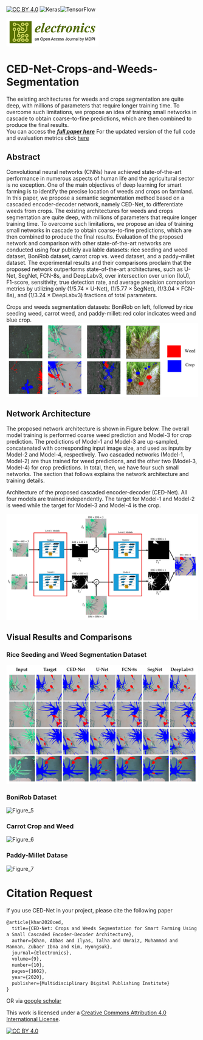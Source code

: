 [![CC BY 4.0][cc-by-shield]][cc-by]
<img alt="Keras" src="https://img.shields.io/badge/Keras%20-%23D00000.svg?&style=for-the-badge&logo=Keras&logoColor=white"/><img alt="TensorFlow" src="https://img.shields.io/badge/TensorFlow%20-%23FF6F00.svg?&style=for-the-badge&logo=TensorFlow&logoColor=white" />

![alt text](https://github.com/Mr-TalhaIlyas/SEEK-A-Framework-of-Superpixel-Learning-with-CNN-Features-for-Unsupervised-Segmentation/blob/master/screens/mdpi2.png)
# CED-Net-Crops-and-Weeds-Segmentation

The existing architectures for weeds and crops segmentation are quite deep, with millions of parameters that require longer training time. To overcome such limitations, we propose an idea of training small networks in cascade to obtain coarse-to-fine predictions, which are then combined to produce the final results.  
You can access the [**_full paper here_**](https://www.mdpi.com/2079-9292/9/10/1602)
For the updated version of the full code and evaluation metrics click [here](https://github.com/kabbas570/CED-Net-Crops-and-Weeds-Segmentation-for-Smart-Farming-Using-a-Small-Cascaded-Encoder-Decoder-Archi)
## Abstract

Convolutional neural networks (CNNs) have achieved state-of-the-art performance in numerous aspects of human life and the agricultural sector is no exception. One of the main objectives of deep learning for smart farming is to identify the precise location of weeds and crops on farmland. In this paper, we propose a semantic segmentation method based on a cascaded encoder-decoder network, namely CED-Net, to differentiate weeds from crops. The existing architectures for weeds and crops segmentation are quite deep, with millions of parameters that require longer training time. To overcome such limitations, we propose an idea of training small networks in cascade to obtain coarse-to-fine predictions, which are then combined to produce the final results. Evaluation of the proposed network and comparison with other state-of-the-art networks are conducted using four publicly available datasets: rice seeding and weed dataset, BoniRob dataset, carrot crop vs. weed dataset, and a paddy–millet dataset. The experimental results and their comparisons proclaim that the proposed network outperforms state-of-the-art architectures, such as U-Net, SegNet, FCN-8s, and DeepLabv3, over intersection over union (IoU), F1-score, sensitivity, true detection rate, and average precision comparison metrics by utilizing only (1/5.74 × U-Net), (1/5.77 × SegNet), (1/3.04 × FCN-8s), and (1/3.24 × DeepLabv3) fractions of total parameters.

Crops and weeds segmentation datasets: BoniRob on left, followed by rice seeding weed, carrot weed, and paddy-millet: red color indicates weed and blue crop.
![Picture1](https://github.com/Mr-TalhaIlyas/CED-Net-Crops-and-Weeds-Segmentation-for-Smart-Farming-Using/blob/master/screens/img(1).png)

## Network Architecture

The proposed network architecture is shown in Figure below. The overall model training is performed
coarse weed prediction and Model-3 for crop prediction. The predictions of Model-1 and Model-3
are up-sampled, concatenated with corresponding input image size, and used as inputs by Model-2
and Model-4, respectively. Two cascaded networks (Model-1, Model-2) are thus trained for weed
predictions, and the other two (Model-3, Model-4) for crop predictions. In total, then, we have four
such small networks. The section that follows explains the network architecture and training details.

Architecture of the proposed cascaded encoder-decoder (CED-Net). All four models are trained independently. The target for Model-1 and Model-2 is weed while the target for Model-3 and Model-4 is the crop.

![Picture2](https://github.com/Mr-TalhaIlyas/CED-Net-Crops-and-Weeds-Segmentation-for-Smart-Farming-Using/blob/master/screens/img(2).png)
## Visual Results and Comparisons
### Rice Seeding and Weed Segmentation Dataset

![Figure_4](https://github.com/Mr-TalhaIlyas/CED-Net-Crops-and-Weeds-Segmentation-for-Smart-Farming-Using/blob/master/screens/img(3).png)

### BoniRob Dataset

![Figure_5](https://github.com/Mr-TalhaIlyas/CED-Net-Crops-and-Weeds-Segmentation-for-Smart-Farming-Using/blob/master/screens/img(4).png)

### Carrot Crop and Weed

![Figure_6](https://github.com/Mr-TalhaIlyas/CED-Net-Crops-and-Weeds-Segmentation-for-Smart-Farming-Using/blob/master/screens/img(5).png)

### Paddy-Millet Datase

![Figure_7](https://github.com/Mr-TalhaIlyas/CED-Net-Crops-and-Weeds-Segmentation-for-Smart-Farming-Using/blob/master/screens/img(6).png)


# Citation Request

If you use CED-Net in your project, please cite the following paper
```
@article{khan2020ced,
  title={CED-Net: Crops and Weeds Segmentation for Smart Farming Using a Small Cascaded Encoder-Decoder Architecture},
  author={Khan, Abbas and Ilyas, Talha and Umraiz, Muhammad and Mannan, Zubaer Ibna and Kim, Hyongsuk},
  journal={Electronics},
  volume={9},
  number={10},
  pages={1602},
  year={2020},
  publisher={Multidisciplinary Digital Publishing Institute}
}
```
OR via [google scholar](https://scholar.google.com/citations?hl=en&user=HYNOyyAAAAAJ)

This work is licensed under a
[Creative Commons Attribution 4.0 International License][cc-by].

[![CC BY 4.0][cc-by-image]][cc-by]

[cc-by]: http://creativecommons.org/licenses/by/4.0/
[cc-by-image]: https://i.creativecommons.org/l/by/4.0/88x31.png
[cc-by-shield]: https://img.shields.io/badge/License-CC%20BY%204.0-lightgrey.svg
